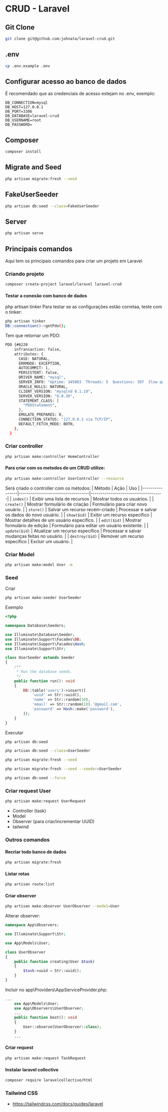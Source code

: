 # CRUD - Laravel

## Git Clone

```bash
git clone git@github.com:johnata/laravel-crud.git
```

## .env

```bash
cp .env.example .env
```

## Configurar acesso ao banco de dados

É recomendado que as credenciais de acesso estejam no .env, exemplo:

```
DB_CONNECTION=mysql
DB_HOST=127.0.0.1
DB_PORT=3306
DB_DATABASE=laravel-crud
DB_USERNAME=root
DB_PASSWORD=
```

## Composer

```bash
composer install
```

## Migrate and Seed

```bash
php artisan migrate:fresh --seed
```

## FakeUserSeeder

```bash
php artisan db:seed --class=FakeUserSeeder
```

## Server

```bash
php artisan serve
```

## Principais comandos

Aqui tem os principais comandos para criar um projeto em Laravel

### Criando projeto

```bash
composer create-project laravel/laravel laravel-crud
```

#### Testar a conexão com banco de dados

php artisan tinker
Para testar se as configurações estão corretaa, teste com o tinker:

```bash
php artisan tinker
DB::connection()->getPdo();
```

Tem que retornar um PDO:

```bash
PDO {#6220
    inTransaction: false,
    attributes: {
      CASE: NATURAL,
      ERRMODE: EXCEPTION,
      AUTOCOMMIT: 1,
      PERSISTENT: false,
      DRIVER_NAME: "mysql",
      SERVER_INFO: "Uptime: 345083  Threads: 5  Questions: 397  Slow queries: 0  Opens: 1527  Flush tables: 3  Open tables: 91  Queries per second avg: 0.001",
      ORACLE_NULLS: NATURAL,
      CLIENT_VERSION: "mysqlnd 8.1.10",
      SERVER_VERSION: "8.0.30",
      STATEMENT_CLASS: [
        "PDOStatement",
      ],
      EMULATE_PREPARES: 0,
      CONNECTION_STATUS: "127.0.0.1 via TCP/IP",
      DEFAULT_FETCH_MODE: BOTH,
    },
  }
```

### Criar controller

```bash
php artisan make:controller HomeController
```

#### Para criar com os metodos de um CRUD utilize:

```bash
php artisan make:controller UserController --resource
```

Será criado o controller com os métodos:
| Método | Ação | Uso |
|----------------|-----------------------------------|------------------------------------|
| `index()` | Exibir uma lista de recursos | Mostrar todos os usuários. |
| `create()` | Mostrar formulário de criação | Formulário para criar novo usuário. |
| `store()` | Salvar um recurso recém-criado | Processar e salvar os dados do novo usuário. |
| `show($id)` | Exibir um recurso específico | Mostrar detalhes de um usuário específico. |
| `edit($id)` | Mostrar formulário de edição | Formulário para editar um usuário existente. |
| `update($id)` | Atualizar um recurso específico | Processar e salvar mudanças feitas no usuário. |
| `destroy($id)` | Remover um recurso específico | Excluir um usuário. |

### Criar Model

```bash
php artisan make:model User -m
```

### Seed

Criar

```bash
php artisan make:seeder UserSeeder
```

Exemplo

```php
<?php

namespace Database\Seeders;

use Illuminate\Database\Seeder;
use Illuminate\Support\Facades\DB;
use Illuminate\Support\Facades\Hash;
use Illuminate\Support\Str;

class UserSeeder extends Seeder
{
    /**
     * Run the database seeds.
     */
    public function run(): void
    {
        DB::table('users')->insert([
            'uuid' => Str::uuid(),
            'name' => Str::random(10),
            'email' => Str::random(10).'@gmail.com',
            'password' => Hash::make('password'),
        ]);
    }
}
```

Executar

```bash
php artisan db:seed

php artisan db:seed --class=UserSeeder
```

```bash
php artisan migrate:fresh --seed

php artisan migrate:fresh --seed --seeder=UserSeeder
```

```bash
php artisan db:seed --force
```

### Criar request User

```bash
php artisan make:request UserRequest
```

-   Controller (task)
-   Model
-   Observer (para criar/incrementar UUID)
-   tailwind

### Outros comandos

#### Recriar todo banco de dados

```bash
php artisan migrate:fresh
```

#### Listar rotas

```bash
php artisan route:list
```

#### Criar observer

```bash
php artisan make:observer UserObserver --model=User
```

Alterar observer:

```php
namespace App\Observers;

use Illuminate\Support\Str;

use App\Models\User;

class UserObserver
{
    public function creating(User $task)
    {
        $task->uuid = Str::uuid();
    }
}
```

Incluir no app\Providers\AppServiceProvider.php:

```php
...
    use App\Models\User;
    use App\Observers\UserObserver;
    ...
    public function boot(): void
    {
        User::observe(UserObserver::class);
    }
    ...
```

#### Criar request

```bash
php artisan make:request TaskRequest
```

#### Instalar laravel collective

```bash
composer require laravelcollective/html
```

### Tailwind CSS

-   https://tailwindcss.com/docs/guides/laravel
